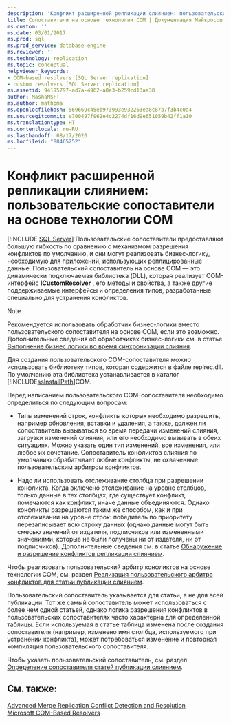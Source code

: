 ```yaml
---
description: 'Конфликт расширенной репликации слиянием: пользовательские сопоставители на основе технологии COM'
title: Сопоставители на основе технологии COM | Документация Майкрософт
ms.custom: ''
ms.date: 03/01/2017
ms.prod: sql
ms.prod_service: database-engine
ms.reviewer: ''
ms.technology: replication
ms.topic: conceptual
helpviewer_keywords:
- COM-based resolvers [SQL Server replication]
- custom resolvers [SQL Server replication]
ms.assetid: 94195797-ad7a-4962-a8e3-b259cd13aa38
author: MashaMSFT
ms.author: mathoma
ms.openlocfilehash: 569669c45eb973993e932263ea8c87b7f3b4c0a4
ms.sourcegitcommit: e700497f962e4c2274df16d9e651059b42ff1a10
ms.translationtype: HT
ms.contentlocale: ru-RU
ms.lasthandoff: 08/17/2020
ms.locfileid: "88465252"
---
```

# <a name="advanced-merge-replication-conflict---com-based-custom-resolvers"></a>Конфликт расширенной репликации слиянием: пользовательские сопоставители на основе технологии COM
[!INCLUDE [SQL Server](../../../includes/applies-to-version/sqlserver.md)]
  Пользовательские сопоставители предоставляют большую гибкость по сравнению с механизмом разрешения конфликтов по умолчанию, и они могут реализовать бизнес-логику, необходимую для приложений, использующих реплицированные данные. Пользовательский сопоставитель на основе COM — это динамически подключаемая библиотека (DLL), которая реализует COM-интерфейс **ICustomResolver** , его методы и свойства, а также другие поддерживаемые интерфейсы и определения типов, разработанные специально для устранения конфликтов.  
  
> [!NOTE]  
>  Рекомендуется использовать обработчик бизнес-логики вместо пользовательского сопоставителя на основе COM, если это возможно. Дополнительные сведения об обработчиках бизнес-логики см. в статье [Выполнение бизнес логики во время синхронизации слияния](../../../relational-databases/replication/merge/execute-business-logic-during-merge-synchronization.md).  
  
 Для создания пользовательского COM-сопоставителя можно использовать библиотеку типов, которая содержится в файле replrec.dll. По умолчанию эта библиотека устанавливается в каталог [!INCLUDE[ssInstallPath](../../../includes/ssinstallpath-md.md)]COM.  
  
 Перед написанием пользовательского COM-сопоставителя необходимо определиться по следующим вопросам:  
  
-   Типы изменений строк, конфликты которых необходимо разрешить, например обновления, вставки и удаления, а также, должен ли сопоставитель вызываться во время передачи изменений слияния, загрузки изменений слияния, или его необходимо вызывать в обеих ситуациях. Можно указать один тип изменений, все изменения, или любое их сочетание. Сопоставитель конфликтов слияния по умолчанию обрабатывает любые конфликты, не охваченные пользовательским арбитром конфликтов.  
  
-   Надо ли использовать отслеживание столбца при разрешении конфликта. Когда включено отслеживание на уровне столбцов, только данные в тех столбцах, где существует конфликт, помечаются как конфликт, иначе данные объединяются. Однако конфликты разрешаются таким же способом, как и при отслеживании на уровне строк: победитель по приоритету перезаписывает всю строку данных (однако данные могут быть смесью значений от издателя, подписчиков или измененными значениями, которые не были получены ни от издателя, ни от подписчиков). Дополнительные сведения см. в статье [Обнаружение и разрешение конфликтов репликации слиянием](../../../relational-databases/replication/merge/advanced-merge-replication-conflict-detection-and-resolution.md).  
  
 Чтобы реализовать пользовательский арбитр конфликтов на основе технологии COM, см. раздел [Реализация пользовательского арбитра конфликтов для статьи публикации слиянием](../../../relational-databases/replication/implement-a-custom-conflict-resolver-for-a-merge-article.md).  
  
 Пользовательский сопоставитель указывается для статьи, а не для всей публикации. Тот же самый сопоставитель может использоваться с более чем одной статьей, однако логика разрешения конфликтов в пользовательских сопоставителях часто характерна для определенной таблицы. Если используемая в статье таблица изменена после создания сопоставителя (например, изменено имя столбца, используемого при устранении конфликта), может потребоваться изменение и повторная компиляция пользовательского сопоставителя.  
  
 Чтобы указать пользовательский сопоставитель, см. раздел [Определение сопоставителя статей публикации слиянием](../../../relational-databases/replication/publish/specify-a-merge-article-resolver.md).  
  
## <a name="see-also"></a>См. также:  
 [Advanced Merge Replication Conflict Detection and Resolution](../../../relational-databases/replication/merge/advanced-merge-replication-conflict-detection-and-resolution.md)   
 [Microsoft COM-Based Resolvers](../../../relational-databases/replication/merge/advanced-merge-replication-conflict-com-based-resolvers.md)  
  
  
